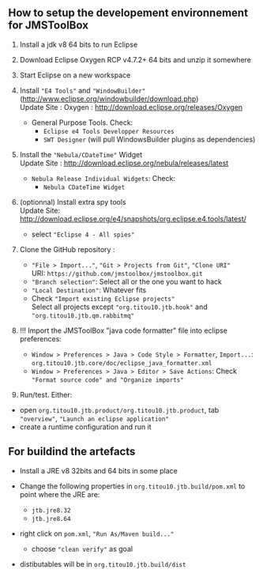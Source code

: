 ## How to setup the developement environnement for JMSToolBox

1. Install a jdk v8 64 bits to run Eclipse
2. Download Eclipse Oxygen RCP v4.7.2+ 64 bits and unzip it somewhere
3. Start Eclipse on a new workspace
4. Install `"E4 Tools"` and `"WindowBuilder"` (http://www.eclipse.org/windowbuilder/download.php)    
   Update Site : Oxygen : http://download.eclipse.org/releases/Oxygen
    - General Purpose Tools. Check:
      - `Eclipse e4 Tools Developper Resources`
      - `SWT Designer` (will pull WindowsBuilder plugins as dependencies)


5. Install the `"Nebula/CDateTime"` Widget    
   Update Site : http://download.eclipse.org/nebula/releases/latest
    - `Nebula Release Individual Widgets`: Check:	
      - `Nebula CDateTime Widget`


6. (optionnal) Install extra spy tools     
   Update Site: http://download.eclipse.org/e4/snapshots/org.eclipse.e4.tools/latest/	
   - select `"Eclipse 4 - All spies"`


7. Clone the GitHub repository :    
    - `"File > Import..."`, `"Git > Projects from Git"`, `"Clone URI"`    
      URI: `https://github.com/jmstoolbox/jmstoolbox.git`
    - `"Branch selection"`: Select all or the one you want to hack
    - `"Local Destination"`: Whatever fits
    - Check `"Import existing Eclipse projects"`    
      Select all projects except `"org.titou10.jtb.hook"` and `"org.titou10.jtb.qm.rabbitmq"`


8. !!! Import the JMSToolBox "java code formatter" file into eclipse preferences:    
    - `Window > Preferences > Java > Code Style > Formatter`, `Import...`: 
      `org.titou10.jtb.core/doc/eclipse_java_formatter.xml`
    - `Window > Preferences > Java > Editor > Save Actions`:
      Check `"Format source code" and "Organize imports"`


9. Run/test. Either:    
  - open `org.titou10.jtb.product/org.titou10.jtb.product`, tab `"overview"`, `"Launch an eclipse application"`
  - create a runtime configuration and run it

## For buildind the artefacts
- Install a JRE v8 32bits and 64 bits in some place

- Change the following properties in `org.titou10.jtb.build/pom.xml` to point where the JRE are:
   - `jtb.jre8.32`
   - `jtb.jre8.64`  
- right click on `pom.xml`, `"Run As/Maven build..."`
  - choose `"clean verify"` as goal
- distibutables will be in `org.titou10.jtb.build/dist`
